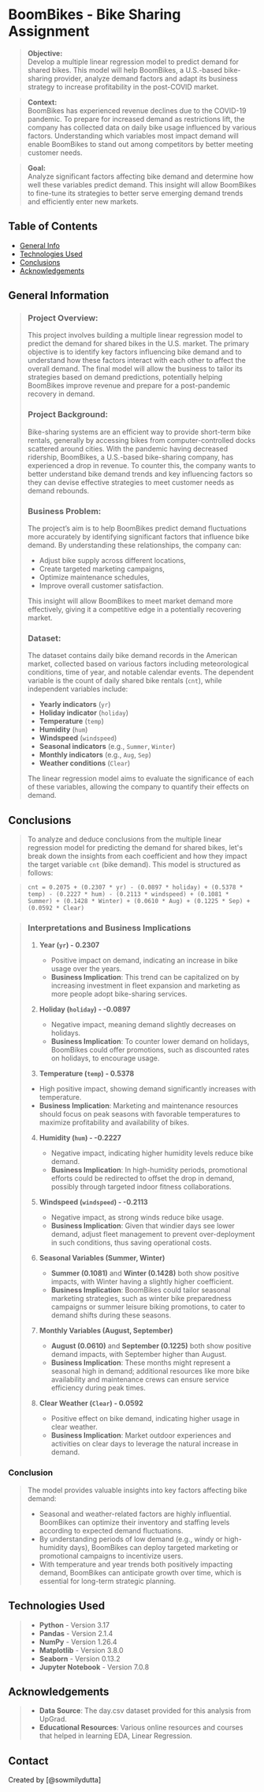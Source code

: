# BoomBikes - Bike Sharing Assignment
> **Objective:**  
> Develop a multiple linear regression model to predict demand for shared bikes. This model will help BoomBikes, a U.S.-based bike-sharing provider, analyze demand factors and adapt its business strategy to increase profitability in the post-COVID market.

> **Context:**  
> BoomBikes has experienced revenue declines due to the COVID-19 pandemic. To prepare for increased demand as restrictions lift, the company has collected data on daily bike usage influenced by various factors.  Understanding which variables most impact demand will enable BoomBikes to stand out among competitors by better meeting customer needs.

> **Goal:**  
> Analyze significant factors affecting bike demand and determine how well these variables predict demand. This insight will allow BoomBikes to fine-tune its strategies to better serve emerging demand trends and efficiently enter new markets.


## Table of Contents
* [General Info](#general-information)
* [Technologies Used](#technologies-used)
* [Conclusions](#conclusions)
* [Acknowledgements](#acknowledgements)

<!-- You can include any other section that is pertinent to your problem -->

## General Information

> ### Project Overview:
> This project involves building a multiple linear regression model to predict the demand for shared bikes in the U.S. market. The primary objective is to identify key factors influencing bike demand and to understand how these factors interact with each other to affect the overall demand. The final model will allow the business to tailor its strategies based on demand predictions, potentially helping BoomBikes improve revenue and prepare for a post-pandemic recovery in demand.
>
> ### Project Background:
> Bike-sharing systems are an efficient way to provide short-term bike rentals, generally by accessing bikes from computer-controlled docks scattered around cities. With the pandemic having decreased ridership, BoomBikes, a U.S.-based bike-sharing company, has experienced a drop in revenue. To counter this, the company wants to better understand bike demand trends and key influencing factors so they can devise effective strategies to meet customer needs as demand rebounds.
> 
> ### Business Problem:
> The project’s aim is to help BoomBikes predict demand fluctuations more accurately by identifying significant factors that influence bike demand. By understanding these relationships, the company can:
> - Adjust bike supply across different locations,
> - Create targeted marketing campaigns,
> - Optimize maintenance schedules,
> - Improve overall customer satisfaction.
> 
> This insight will allow BoomBikes to meet market demand more effectively, giving it a competitive edge in a potentially recovering market.
> 
> ### Dataset:
> The dataset contains daily bike demand records in the American market, collected based on various factors including meteorological conditions, time of year, and notable calendar events. The dependent variable is the count of daily shared bike rentals (`cnt`), while independent variables include:
> - **Yearly indicators** (`yr`) 
> - **Holiday indicator** (`holiday`)
> - **Temperature** (`temp`)
> - **Humidity** (`hum`)
> - **Windspeed** (`windspeed`)
> - **Seasonal indicators** (e.g., `Summer`, `Winter`)
> - **Monthly indicators** (e.g., `Aug`, `Sep`)
> - **Weather conditions** (`Clear`)
>
>The linear regression model aims to evaluate the significance of each of these variables, allowing the company to quantify their effects on demand.


## Conclusions
> To analyze and deduce conclusions from the multiple linear regression model for predicting the demand for shared bikes, let's break down the insights from each coefficient and how they impact the target variable `cnt` (bike demand). This model is structured as follows:

> `cnt = 0.2075 + (0.2307 * yr) - (0.0897 * holiday) + (0.5378 * temp) - (0.2227 * hum) - (0.2113 * windspeed) + (0.1081 * Summer) + (0.1428 * Winter) + (0.0610 * Aug) + (0.1225 * Sep) + (0.0592 * Clear)`

> ### Interpretations and Business Implications
> 
> 1. **Year (`yr`) - 0.2307**  
>    - Positive impact on demand, indicating an increase in bike usage over the years.
>    - **Business Implication**: This trend can be capitalized on by increasing investment in fleet expansion and marketing as more people adopt bike-sharing services.
> 
> 2. **Holiday (`holiday`) - -0.0897**  
>    - Negative impact, meaning demand slightly decreases on holidays.
>    - **Business Implication**: To counter lower demand on holidays, BoomBikes could offer promotions, such as discounted rates on holidays, to encourage usage.
> 
> 3. **Temperature (`temp`) - 0.5378**  
>   - High positive impact, showing demand significantly increases with temperature.
>    - **Business Implication**: Marketing and maintenance resources should focus on peak seasons with favorable temperatures to maximize profitability and availability of bikes.
> 
> 4. **Humidity (`hum`) - -0.2227**  
>    - Negative impact, indicating higher humidity levels reduce bike demand.
>    - **Business Implication**: In high-humidity periods, promotional efforts could be redirected to offset the drop in demand, possibly through targeted indoor fitness collaborations.
> 
> 5. **Windspeed (`windspeed`) - -0.2113**  
>    - Negative impact, as strong winds reduce bike usage.
>    - **Business Implication**: Given that windier days see lower demand, adjust fleet management to prevent over-deployment in such conditions, thus saving operational costs.
> 
> 6. **Seasonal Variables (Summer, Winter)**  
>    - **Summer (0.1081)** and **Winter (0.1428)** both show positive impacts, with Winter having a slightly higher coefficient.
>    - **Business Implication**: BoomBikes could tailor seasonal marketing strategies, such as winter bike preparedness campaigns or summer leisure biking promotions, to cater to demand shifts during these seasons.
> 
> 7. **Monthly Variables (August, September)**  
>    - **August (0.0610)** and **September (0.1225)** both show positive demand impacts, with September higher than August.
>    - **Business Implication**: These months might represent a seasonal high in demand; additional resources like more bike availability and maintenance crews can ensure service efficiency during peak times.
> 
> 8. **Clear Weather (`Clear`) - 0.0592**  
>    - Positive effect on bike demand, indicating higher usage in clear weather.
>    - **Business Implication**: Market outdoor experiences and activities on clear days to leverage the natural increase in demand.

### Conclusion

> The model provides valuable insights into key factors affecting bike demand:
> 
> - Seasonal and weather-related factors are highly influential. BoomBikes can optimize their inventory and staffing levels according to expected demand fluctuations.
> - By understanding periods of low demand (e.g., windy or high-humidity days), BoomBikes can deploy targeted marketing or promotional campaigns to incentivize users.
> - With temperature and year trends both positively impacting demand, BoomBikes can anticipate growth over time, which is essential for long-term strategic planning.


## Technologies Used
> - **Python** - Version 3.17
> - **Pandas** - Version 2.1.4
> - **NumPy** - Version 1.26.4
> - **Matplotlib** - Version 3.8.0
> - **Seaborn** - Version 0.13.2
> - **Jupyter Notebook** - Version 7.0.8


## Acknowledgements
> - **Data Source**: The day.csv dataset provided for this analysis from UpGrad.
> - **Educational Resources**: Various online resources and courses that helped in learning EDA, Linear Regression.


## Contact
Created by [@sowmilydutta]
